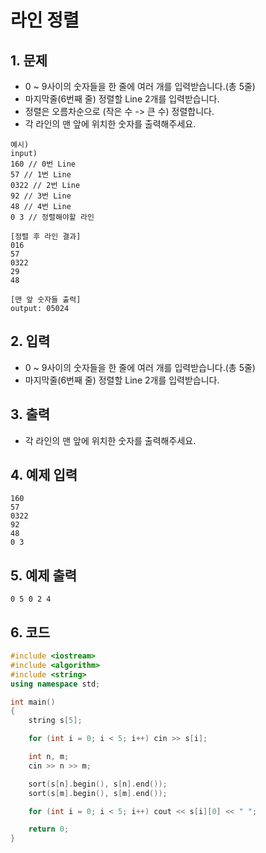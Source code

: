 # 라인 정렬 #

## 1. 문제
- 0 ~ 9사이의 숫자들을 한 줄에 여러 개를 입력받습니다.(총 5줄)
- 마지막줄(6번째 줄) 정렬할 Line 2개를 입력받습니다.
- 정렬은 오름차순으로 (작은 수 -> 큰 수) 정렬합니다.
- 각 라인의 맨 앞에 위치한 숫자를 출력해주세요.

```
예시)
input)
160 // 0번 Line
57 // 1번 Line
0322 // 2번 Line
92 // 3번 Line
48 // 4번 Line
0 3 // 정렬해야할 라인

[정렬 후 라인 결과]
016
57
0322
29
48

[맨 앞 숫자들 출력]
output: 05024
```

## 2. 입력
- 0 ~ 9사이의 숫자들을 한 줄에 여러 개를 입력받습니다.(총 5줄)
- 마지막줄(6번째 줄) 정렬할 Line 2개를 입력받습니다.

## 3. 출력
- 각 라인의 맨 앞에 위치한 숫자를 출력해주세요.

## 4. 예제 입력
```
160
57
0322
92
48
0 3
```

## 5. 예제 출력
```
0 5 0 2 4
```

## 6. 코드

```c++
#include <iostream>
#include <algorithm>
#include <string>
using namespace std;

int main()
{
    string s[5];

    for (int i = 0; i < 5; i++) cin >> s[i];

    int n, m;
    cin >> n >> m;

    sort(s[n].begin(), s[n].end());
    sort(s[m].begin(), s[m].end());

    for (int i = 0; i < 5; i++) cout << s[i][0] << " ";

    return 0;
}
```

